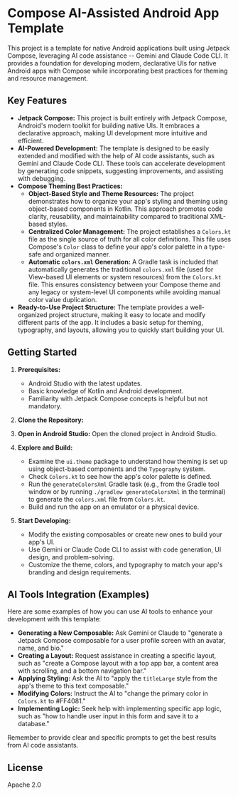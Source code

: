 # Compose AI-Assisted Android App Template

This project is a template for native Android applications built using Jetpack Compose, leveraging AI code assistance -- Gemini and Claude Code CLI. It provides a foundation for developing modern, declarative UIs for native Android apps with Compose while incorporating best practices for theming and resource management.

## Key Features

*   **Jetpack Compose:** This project is built entirely with Jetpack Compose, Android's modern toolkit for building native UIs. It embraces a declarative approach, making UI development more intuitive and efficient.
*   **AI-Powered Development:** The template is designed to be easily extended and modified with the help of AI code assistants, such as Gemini and Claude Code CLI. These tools can accelerate development by generating code snippets, suggesting improvements, and assisting with debugging.
*   **Compose Theming Best Practices:**
    *   **Object-Based Style and Theme Resources:** The project demonstrates how to organize your app's styling and theming using object-based components in Kotlin. This approach promotes code clarity, reusability, and maintainability compared to traditional XML-based styles.
    *   **Centralized Color Management:** The project establishes a `Colors.kt` file as the single source of truth for all color definitions. This file uses Compose's `Color` class to define your app's color palette in a type-safe and organized manner.
    *   **Automatic `colors.xml` Generation:** A Gradle task is included that automatically generates the traditional `colors.xml` file (used for View-based UI elements or system resources) from the `Colors.kt` file. This ensures consistency between your Compose theme and any legacy or system-level UI components while avoiding manual color value duplication.
*   **Ready-to-Use Project Structure:** The template provides a well-organized project structure, making it easy to locate and modify different parts of the app. It includes a basic setup for theming, typography, and layouts, allowing you to quickly start building your UI.

## Getting Started

1.  **Prerequisites:**
    *   Android Studio with the latest updates.
    *   Basic knowledge of Kotlin and Android development.
    *   Familiarity with Jetpack Compose concepts is helpful but not mandatory.

2.  **Clone the Repository:**

3.  **Open in Android Studio:** Open the cloned project in Android Studio.

4.  **Explore and Build:**
    *   Examine the `ui.theme` package to understand how theming is set up using object-based components and the `Typography` system.
    *   Check `Colors.kt` to see how the app's color palette is defined.
    *   Run the `generateColorsXml` Gradle task (e.g., from the Gradle tool window or by running `./gradlew generateColorsXml` in the terminal) to generate the `colors.xml` file from `Colors.kt`.
    *   Build and run the app on an emulator or a physical device.

5.  **Start Developing:**
    *   Modify the existing composables or create new ones to build your app's UI.
    *   Use Gemini or Claude Code CLI to assist with code generation, UI design, and problem-solving.
    *   Customize the theme, colors, and typography to match your app's branding and design requirements.

## AI Tools Integration (Examples)

Here are some examples of how you can use AI tools to enhance your development with this template:

*   **Generating a New Composable:** Ask Gemini or Claude to "generate a Jetpack Compose composable for a user profile screen with an avatar, name, and bio."
*   **Creating a Layout:** Request assistance in creating a specific layout, such as "create a Compose layout with a top app bar, a content area with scrolling, and a bottom navigation bar."
*   **Applying Styling:** Ask the AI to "apply the `titleLarge` style from the app's theme to this text composable."
*   **Modifying Colors:** Instruct the AI to "change the primary color in `Colors.kt` to #FF4081."
*   **Implementing Logic:** Seek help with implementing specific app logic, such as "how to handle user input in this form and save it to a database."

Remember to provide clear and specific prompts to get the best results from AI code assistants.

## License

Apache 2.0